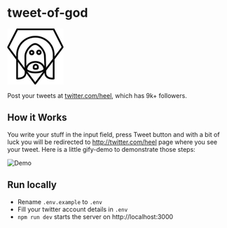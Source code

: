 # tweet-of-god

![Logo](app/assets/logo.png "Logo")

Post your tweets at [twitter.com/heel](http://twitter.com/heel), which has 9k+ followers.

## How it Works

You write your stuff in the input field, press Tweet button and with a bit of luck you will be redirected to http://twitter.com/heel page where you see your tweet. Here is a little gify-demo to demonstrate those steps:

![Demo](demo.gif "Demo")

## Run locally

* Rename `.env.example` to `.env`
* Fill your twitter account details in `.env`
* `npm run dev` starts the server on http://localhost:3000
